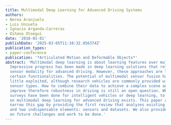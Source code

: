 ```yaml
---
title: Multimodal Deep Learning for Advanced Driving Systems
authors:
- Nerea Aranjuelo
- Luis Unzueta
- Ignacio Arganda-Carreras
- Oihana Otaegui
date: '2018-01-01'
publishDate: '2025-03-05T11:10:32.856374Z'
publication_types:
- paper-conference
publication: '*Articulated Motion and Deformable Objects*'
abstract: 'Multimodal deep learning is about learning features over multiple modalities.
  Impressive progress has been made in deep learning solutions that rely on a single
  sensor modality for advanced driving. However, these approaches are limited to cover
  certain functionalities. The potential of multimodal sensor fusion has been very
  little exploited, although research vehicles are commonly provided with various
  sensor types. How to combine their data to achieve a complex scene analysis and
  improve therefore robustness in driving is still an open question. While different
  surveys have been done for intelligent vehicles or deep learning, to date no survey
  on multimodal deep learning for advanced driving exists. This paper attempts to
  narrow this gap by providing the first review that analyzes existing literature
  and two indispensable elements: sensors and datasets. We also provide our insights
  on future challenges and work to be done.'
---
```

